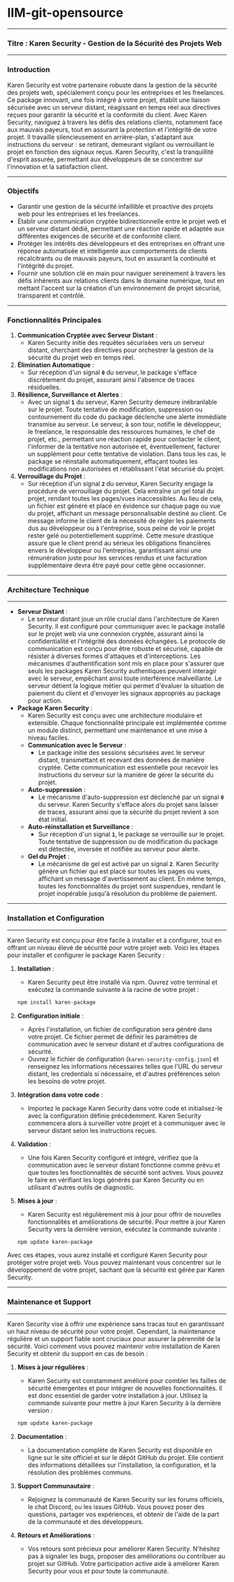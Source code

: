 # IIM-git-opensource

---

### **Titre : Karen Security - Gestion de la Sécurité des Projets Web**

---

### **Introduction**

Karen Security est votre partenaire robuste dans la gestion de la sécurité des projets web, spécialement conçu pour les entreprises et les freelances. Ce package innovant, une fois intégré à votre projet, établit une liaison sécurisée avec un serveur distant, réagissant en temps réel aux directives reçues pour garantir la sécurité et la conformité du client. Avec Karen Security, naviguez à travers les défis des relations clients, notamment face aux mauvais payeurs, tout en assurant la protection et l'intégrité de votre projet. Il travaille silencieusement en arrière-plan, s'adaptant aux instructions du serveur : se retirant, demeurant vigilant ou verrouillant le projet en fonction des signaux reçus. Karen Security, c'est la tranquillité d'esprit assurée, permettant aux développeurs de se concentrer sur l'innovation et la satisfaction client.

---

### **Objectifs**

- Garantir une gestion de la sécurité infaillible et proactive des projets web pour les entreprises et les freelances.
- Établir une communication cryptée bidirectionnelle entre le projet web et un serveur distant dédié, permettant une réaction rapide et adaptée aux différentes exigences de sécurité et de conformité client.
- Protéger les intérêts des développeurs et des entreprises en offrant une réponse automatisée et intelligente aux comportements de clients récalcitrants ou de mauvais payeurs, tout en assurant la continuité et l'intégrité du projet.
- Fournir une solution clé en main pour naviguer sereinement à travers les défis inhérents aux relations clients dans le domaine numérique, tout en mettant l'accent sur la création d'un environnement de projet sécurisé, transparent et contrôlé.

---

### **Fonctionnalités Principales**

1. **Communication Cryptée avec Serveur Distant** :
    - Karen Security initie des requêtes sécurisées vers un serveur distant, cherchant des directives pour orchestrer la gestion de la sécurité du projet web en temps réel.
2. **Élimination Automatique** :
    - Sur réception d'un signal **`0`** du serveur, le package s'efface discrètement du projet, assurant ainsi l'absence de traces résiduelles.
3. **Résilience, Surveillance et Alertes** :
    - Avec un signal **`1`** du serveur, Karen Security demeure inébranlable sur le projet. Toute tentative de modification, suppression ou contournement du code du package déclenche une alerte immédiate transmise au serveur. Le serveur, à son tour, notifie le développeur, le freelance, le responsable des ressources humaines, le chef de projet, etc., permettant une réaction rapide pour contacter le client, l'informer de la tentative non autorisée et, éventuellement, facturer un supplément pour cette tentative de violation. Dans tous les cas, le package se réinstalle automatiquement, effaçant toutes les modifications non autorisées et rétablissant l'état sécurisé du projet.
4. **Verrouillage du Projet** :
    - Sur réception d'un signal **`2`** du serveur, Karen Security engage la procédure de verrouillage du projet. Cela entraîne un gel total du projet, rendant toutes les pages/vues inaccessibles. Au lieu de cela, un fichier est généré et placé en évidence sur chaque page ou vue du projet, affichant un message personnalisable destiné au client. Ce message informe le client de la nécessité de régler les paiements dus au développeur ou à l'entreprise, sous peine de voir le projet rester gelé ou potentiellement supprimé. Cette mesure drastique assure que le client prend au sérieux les obligations financières envers le développeur ou l'entreprise, garantissant ainsi une rémunération juste pour les services rendus et une facturation supplémentaire devra être payé pour cette gène occasionner.

---

### **Architecture Technique**

---

- **Serveur Distant** :
    - Le serveur distant joue un rôle crucial dans l'architecture de Karen Security. Il est configuré pour communiquer avec le package installé sur le projet web via une connexion cryptée, assurant ainsi la confidentialité et l'intégrité des données échangées. Le protocole de communication est conçu pour être robuste et sécurisé, capable de résister à diverses formes d'attaques et d'interceptions. Les mécanismes d'authentification sont mis en place pour s'assurer que seuls les packages Karen Security authentiques peuvent interagir avec le serveur, empêchant ainsi toute interférence malveillante. Le serveur détient la logique métier qui permet d'évaluer la situation de paiement du client et d'envoyer les signaux appropriés au package pour action.
- **Package Karen Security** :
    - Karen Security est conçu avec une architecture modulaire et extensible. Chaque fonctionnalité principale est implémentée comme un module distinct, permettant une maintenance et une mise à niveau faciles.
    - **Communication avec le Serveur** :
        - Le package initie des sessions sécurisées avec le serveur distant, transmettant et recevant des données de manière cryptée. Cette communication est essentielle pour recevoir les instructions du serveur sur la manière de gérer la sécurité du projet.
    - **Auto-suppression** :
        - Le mécanisme d'auto-suppression est déclenché par un signal **`0`** du serveur. Karen Security s'efface alors du projet sans laisser de traces, assurant ainsi que la sécurité du projet revient à son état initial.
    - **Auto-réinstallation et Surveillance** :
        - Sur réception d'un signal **`1`**, le package se verrouille sur le projet. Toute tentative de suppression ou de modification du package est détectée, inversée et notifiée au serveur pour alerte.
    - **Gel du Projet** :
        - Le mécanisme de gel est activé par un signal **`2`**. Karen Security génère un fichier qui est placé sur toutes les pages ou vues, affichant un message d'avertissement au client. En même temps, toutes les fonctionnalités du projet sont suspendues, rendant le projet inopérable jusqu'à résolution du problème de paiement.

---

### **Installation et Configuration**

---

Karen Security est conçu pour être facile à installer et à configurer, tout en offrant un niveau élevé de sécurité pour votre projet web. Voici les étapes pour installer et configurer le package Karen Security :

1. **Installation** :
    - Karen Security peut être installé via npm. Ouvrez votre terminal et exécutez la commande suivante à la racine de votre projet :
    
    ```bash
    npm install karen-package
    ```
    
2. **Configuration initiale** :
    - Après l'installation, un fichier de configuration sera généré dans votre projet. Ce fichier permet de définir les paramètres de communication avec le serveur distant et d'autres configurations de sécurité.
    - Ouvrez le fichier de configuration (`karen-security-config.json`) et renseignez les informations nécessaires telles que l'URL du serveur distant, les credentials si nécessaire, et d'autres préférences selon les besoins de votre projet.
3. **Intégration dans votre code** :
    - Importez le package Karen Security dans votre code et initialisez-le avec la configuration définie précédemment. Karen Security commencera alors à surveiller votre projet et à communiquer avec le serveur distant selon les instructions reçues.
4. **Validation** :
    - Une fois Karen Security configuré et intégré, vérifiez que la communication avec le serveur distant fonctionne comme prévu et que toutes les fonctionnalités de sécurité sont actives. Vous pouvez le faire en vérifiant les logs générés par Karen Security ou en utilisant d'autres outils de diagnostic.
5. **Mises à jour** :
    - Karen Security est régulièrement mis à jour pour offrir de nouvelles fonctionnalités et améliorations de sécurité. Pour mettre à jour Karen Security vers la dernière version, exécutez la commande suivante :
    
    ```bash
    npm update karen-package
    ```
    

Avec ces étapes, vous aurez installé et configuré Karen Security pour protéger votre projet web. Vous pouvez maintenant vous concentrer sur le développement de votre projet, sachant que la sécurité est gérée par Karen Security.

---

### **Maintenance et Support**

---

Karen Security vise à offrir une expérience sans tracas tout en garantissant un haut niveau de sécurité pour votre projet. Cependant, la maintenance régulière et un support fiable sont cruciaux pour assurer la pérennité de la sécurité. Voici comment vous pouvez maintenir votre installation de Karen Security et obtenir du support en cas de besoin :

1. **Mises à jour régulières** :
    - Karen Security est constamment amélioré pour combler les failles de sécurité émergentes et pour intégrer de nouvelles fonctionnalités. Il est donc essentiel de garder votre installation à jour. Utilisez la commande suivante pour mettre à jour Karen Security à la dernière version :
    
    ```bash
    npm update karen-package
    ```
    
2. **Documentation** :
    - La documentation complète de Karen Security est disponible en ligne sur le site officiel et sur le dépôt GitHub du projet. Elle contient des informations détaillées sur l'installation, la configuration, et la résolution des problèmes communs.
3. **Support Communautaire** :
    - Rejoignez la communauté de Karen Security sur les forums officiels, le chat Discord, ou les issues GitHub. Vous pouvez poser des questions, partager vos expériences, et obtenir de l'aide de la part de la communauté et des développeurs.
4. **Retours et Améliorations** :
    - Vos retours sont précieux pour améliorer Karen Security. N'hésitez pas à signaler les bugs, proposer des améliorations ou contribuer au projet sur GitHub. Votre participation active aide à améliorer Karen Security pour vous et pour toute la communauté.
